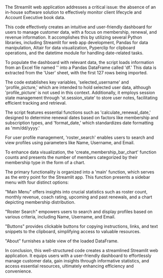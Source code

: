 The Streamlit web application addresses a critical issue: the absence of an in-house software solution to effectively monitor client lifecycle and Account Executive book data.

This code effectively creates an intuitive and user-friendly dashboard for users to manage customer data, with a focus on membership, renewal, and revenue information. It accomplishes this by utilizing several Python libraries, including Streamlit for web app development, Pandas for data manipulation, Altair for data visualization, Pyperclip for clipboard operations, and the datetime module for handling date-related tasks.

To populate the dashboard with relevant data, the script loads information from an Excel file named '' into a Pandas DataFrame called 'df.' This data is extracted from the 'User' sheet, with the first 127 rows being imported.

The code establishes key variables, 'selected_username' and 'profile_picture,' which are intended to hold selected user data, although 'profile_picture' is not used in this context. Additionally, it employs session state management through 'st.session_state' to store user notes, facilitating efficient tracking and retrieval.

The script features essential functions such as 'calculate_renewal_date,' designed to determine renewal dates based on factors like membership and subscription types, and 'format_date,' which standardizes date formatting as 'mm/dd/yyyy.'

For user profile management, 'roster_search' enables users to search and view profiles using parameters like Name, Username, and Email.

To enhance data visualization, the 'create_membership_bar_chart' function counts and presents the number of members categorized by their membership type in the form of a chart.

The primary functionality is organized into a 'main' function, which serves as the entry point for the Streamlit app. This function presents a sidebar menu with four distinct options:

"Main Menu" offers insights into crucial statistics such as roster count, monthly revenue, coach rating, upcoming and past renewals, and a chart depicting membership distribution.

"Roster Search" empowers users to search and display profiles based on various criteria, including Name, Username, and Email.

"Buttons" provides clickable buttons for copying instructions, links, and text snippets to the clipboard, simplifying access to valuable resources.

"About" furnishes a table view of the loaded DataFrame.

In conclusion, this well-structured code creates a streamlined Streamlit web application. It equips users with a user-friendly dashboard to effortlessly manage customer data, gain insights through informative statistics, and access essential resources, ultimately enhancing efficiency and convenience.
